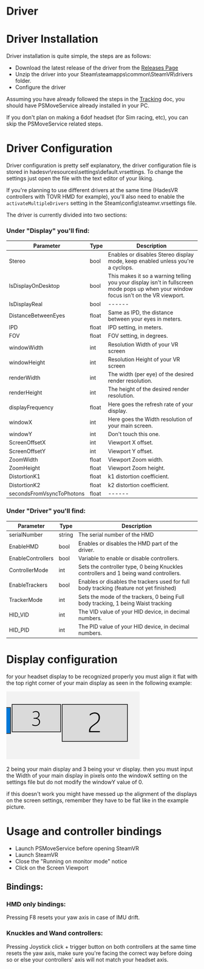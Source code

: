# Driver

# Driver Installation
Driver installation is quite simple, the steps are as follows:
* Download the latest release of the driver from the [Releases Page](https://github.com/HadesVR/HadesVR/releases)
* Unzip the driver into your Steam\steamapps\common\SteamVR\drivers folder.
* Configure the driver

Assuming you have already followed the steps in the [Tracking](Tracking.md) doc, you should have PSMoveService already installed in your PC.

If you don't plan on making a 6dof headset (for Sim racing, etc), you can skip the PSMoveService related steps.

# Driver Configuration

Driver configuration is pretty self explanatory, the driver configuration file is stored in hadesvr\resources\settings\default.vrsettings. To change the settings just open the file with the text editor of your liking.

If you're planning to use different drivers at the same time (HadesVR controllers with TOVR HMD for example), you'll also need to enable the `activateMultipleDrivers` setting in the Steam\config\steamvr.vrsettings file. 

The driver is currently divided into two sections:


### Under "Display" you'll find:
|Parameter|Type    |Description|
| ------  | ------ |------     |
| Stereo  | bool | Enables or disables Stereo display mode, keep enabled unless you're a cyclops.     |
| IsDisplayOnDesktop  | bool | This makes it so a warning telling you your display isn't in fullscreen mode pops up when your window focus isn't on the VR viewport.     |
| IsDisplayReal  | bool | ------     |
| DistanceBetweenEyes  | float | Same as IPD, the distance between your eyes in meters.     |
| IPD  | float | IPD setting, in meters.     |
| FOV  | float | FOV setting, in degrees.    |
| windowWidth  | int | Resolution Width of your VR screen     |
| windowHeight  | int | Resolution Height of your VR screen     |
| renderWidth  | int | The width (per eye) of the desired render resolution.     |
| renderHeight  | int |The height of the desired render resolution.     |
| displayFrequency  | float | Here goes the refresh rate of your display.     |
| windowX  | int | Here goes the Width resolution of your main screen.     |
| windowY  | int | Don't touch this one.     |
| ScreenOffsetX  | int | Viewport X offset.     |
| ScreenOffsetY  | int | Viewport Y offset.     |
| ZoomWidth  | float | Viewport Zoom width.     |
| ZoomHeight  | float | Viewport Zoom height.     |
| DistortionK1  | float | k1 distortion coefficient.     |
| DistortionK2  | float | k2 distortion coefficient.     |
| secondsFromVsyncToPhotons  | float | ------     |


### Under "Driver" you'll find:
|Parameter|Type    |Description|
| ------  | ------ |------     |
| serialNumber  | string | The serial number of the HMD     |
| EnableHMD  | bool | Enables or disables the HMD part of the driver.|
| EnableControllers  | bool | Variable to enable or disable controllers.     |
| ControllerMode  | int | Sets the controller type, 0 being Knuckles controllers and 1 being wand controllers.     |
|EnableTrackers | bool | Enables or disables the trackers used for full body tracking (feature not yet finished)|
|TrackerMode | int | Sets the mode of the trackers, 0 being Full body tracking, 1 being Waist tracking |
| HID_VID | int | The VID value of your HID device, in decimal numbers. |
| HID_PID | int | The PID value of your HID device, in decimal numbers. |

# Display configuration

for your headset display to be recognized properly you must align it flat with the top right corner of your main display as seen in the following example:

![1](img/Driver/1.png)

2 being your main display and 3 being your vr display. then you must input the Width of your main display in pixels onto the windowX setting on the settings file but do not modify the windowY value of 0.

if this doesn't work you might have messed up the alignment of the displays on the screen settings, remember they have to be flat like in the example picture.
# Usage and controller bindings

* Launch PSMoveService before opening SteamVR
* Launch SteamVR
* Close the "Running on monitor mode" notice
* Click on the Screen Viewport

## Bindings:
### HMD only bindings:
Pressing F8 resets your yaw axis in case of IMU drift.

### Knuckles and Wand controllers:
Pressing Joystick click + trigger button on both controllers at the same time resets the yaw axis, make sure you're facing the correct way before doing so or else your controllers' axis will not match your headset axis.